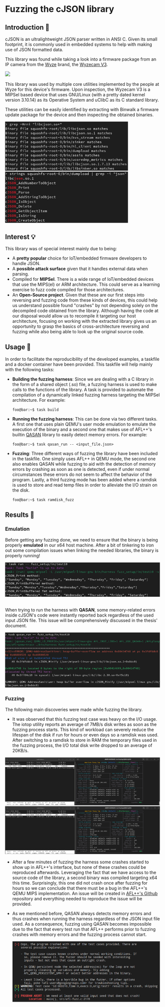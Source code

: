 # Fuzzing the cJSON library
## Introduction 📖
cJSON is an ultralightweight JSON parser written in ANSI C. Given its small footprint, it is commonly used in embedded systems to help with making use of JSON formatted data.

This library was found while taking a look into a firmware package from an IP camera from the [Wyze](https://www.wyze.com/) brand, the [Wyzecam V3](https://www.wyze.com/products/wyze-cam).

<img src="https://cdn.shopify.com/s/files/1/0580/0450/4738/products/v3.png?v=1643399071&width=1500" width=300px>

This library was used by multiple core utilities implemented by the people at Wyze for this device's firmware. Upon inspection, the Wyzecam V3 is a MIPSel based device that uses GNU/Linux (with a pretty dated kernel version 3.10.14) as its Operative System and uClibC as its C standard library.

These utilities can be easily identified by extracting with Binwalk a firmware update package for the device and then inspecting the obtained binaries.

<img src="../../../Pictures/cJSON/utilities.png" width=400px>
<img src="../../../Pictures/cJSON/functions.png" width=400px>

## Interest 💡
This library was of special interest mainly due to being:
- A **pretty popular** choice for IoT/embedded firmware developers to handle JSON.
- A **possible attack surface** given that it handles external data when parsing.
- Compiled for **MIPSel**. There is a wide range of IoT/embedded devices that use the MIPS(el) or ARM architecture. This could serve as a learning exercise to fuzz code compiled for those architectures.
- An **Open-Source project**. Given that these are our first steps into reversing and fuzzing code from these kinds of devices, this could help us understand possible found "crashes" by not depending solely on the decompiled code obtained from the library. Although having the code at our disposal would allow us to recompile it targeting our host architecture, focusing on working with the extracted library gives us an opportunity to grasp the basics of cross-architecture reversing and fuzzing while also being able to look up the original source code.

## Usage 🧭
In order to facilitate the reproducibility of the developed examples, a taskfile and a docker container have been provided. This taskfile will help mainly with the following tasks:
- **Building the fuzzing harness**: Since we are dealing with a C library in the form of a shared object (.so) file, a fuzzing harness is used to make calls to the functions of the library. A task is provided to automate the compilation of a dynamically linked fuzzing harness targeting the MIPSel architecture. For example:
    ```console
    foo@bar:~$ task build
    ```
- **Running the fuzzing harness**: This can be done via two different tasks. A first one that uses plain QEMU's user mode emulation to emulate the execution of the binary and a second one that makes use of AFL++'s builtin [QASAN](https://github.com/AFLplusplus/AFLplusplus/tree/dev/qemu_mode/libqasan) library to easily detect memory errors. For example:
    ```console
    foo@bar:~$ task qasan_run -- <input_file.json>
    ```
- **Fuzzing**: Three different ways of fuzzing the library have been included in the taskfile. One simply uses AFL++ in QEMU mode, the second one also enables QASAN while fuzzing to aid with the detection of memory errors by crashing as soon as one is detected, even if under normal circumstances these errors do not seem to affect the behavior of the program. Lastly, a third fuzzing mode has been added where a ramdisk is used to store and read temp files in order to alleviate the I/O strain on the disk.
    ```console
    foo@bar:~$ task ramdisk_fuzz
    ```

## Results 📔
### Emulation
Before getting any fuzzing done, we need to ensure that the binary is being properly **emulated** in our x64 host machine. After a bit of tinkering to iron out some compilation issues when linking the needed libraries, the binary is properly running!

<img src="../../../Pictures/cJSON/run.png">

<br>When trying to run the harness with **QASAN**, some memory-related errors inside cJSON's code were instantly reported back regardless of the used input JSON file. This issue will be comprehensively discussed in the thesis' document. 

<img src="../../../Pictures/cJSON/qasan_run.png">

### Fuzzing
The following main discoveries were made while fuzzing the library.

- It was observed that this fuzzing test case was heavy on the I/O usage. The iotop utility reports an average of 7MB/s disk writes as soon as the fuzzing process starts. This kind of workload can severely reduce the lifespan of the disk if run for hours or even days so a ramdisk was used. After switching to a ramdisk to store in RAM the temporary files used in the fuzzing process, the I/O total disk write dropped to an average of 20KB/s.
<img src="../../../Pictures/cJSON/iotop_before.png">
<img src="../../../Pictures/cJSON/iotop_after.png">

- After a few minutes of fuzzing the harness some crashes started to show up in AFL++'s interface, but none of these crashes could be reproduced afterwards. Leveraging the fact that we have access to the source code of the library, a second binary was compiled targeting x64 this time. Surprisingly, this one did not crash once after fuzzing for hours so we can conclude that there must be a bug in the AFL++'s QEMU MIPS implementation. An issue will be created in [AFL++'s Github](https://github.com/AFLplusplus/AFLplusplus) repository and everything needed to reproduce the issue will be provided.
- As we mentioned before, QASAN always detects memory errors and thus crashes when running the harness regardless of the JSON input file used. As a consequence, fuzzing using QASAN becomes impossible due to the fact that every test run that AFL++ performs prior to fuzzing crashes with memory errors and the fuzzing process cannot start.

    <img src="../../../Pictures/cJSON/qasan_fuzz.png">